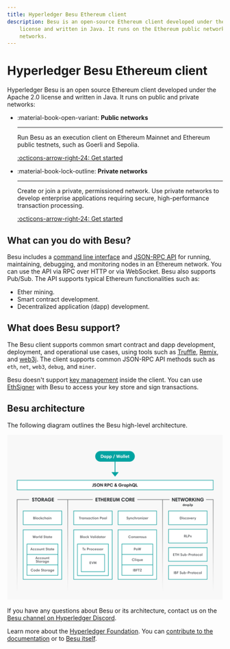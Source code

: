 ```yaml
---
title: Hyperledger Besu Ethereum client
description: Besu is an open-source Ethereum client developed under the Apache 2.0
    license and written in Java. It runs on the Ethereum public network, private networks, and test
    networks.
---
```


# Hyperledger Besu Ethereum client

Hyperledger Besu is an open source Ethereum client developed under the Apache 2.0 license and written in Java.
It runs on public and private networks:

<div class="grid cards" markdown>

* :material-book-open-variant: __Public networks__

    ---

    Run Besu as an execution client on Ethereum Mainnet and Ethereum public testnets, such as Goerli and Sepolia.

    [:octicons-arrow-right-24: Get started](public-networks/index.md)

* :material-book-lock-outline: __Private networks__

    ---

    Create or join a private, permissioned network. Use private networks to develop enterprise applications requiring secure, high-performance transaction processing.

    [:octicons-arrow-right-24: Get started](private-networks/index.md)

</div>

## What can you do with Besu?

Besu includes a [command line interface](public-networks/reference/cli/options.md) and
[JSON-RPC API](public-networks/how-to/use-besu-api/index.md) for running, maintaining, debugging, and monitoring
nodes in an Ethereum network. You can use the API via RPC over HTTP or via WebSocket. Besu also
supports Pub/Sub. The API supports typical Ethereum functionalities such as:

* Ether mining.
* Smart contract development.
* Decentralized application (dapp) development.

## What does Besu support?

The Besu client supports common smart contract and dapp development, deployment, and operational
use cases, using tools such as [Truffle](http://truffleframework.com/),
[Remix](https://github.com/ethereum/remix), and [web3j](https://web3j.io/). The client supports
common JSON-RPC API methods such as `eth`, `net`, `web3`, `debug`, and `miner`.

Besu doesn't support [key management](public-networks/how-to/send-transactions.md) inside the
client. You can use [EthSigner](http://docs.ethsigner.consensys.net/en/latest/) with Besu to access
your key store and sign transactions.

## Besu architecture

The following diagram outlines the Besu high-level architecture.

![Architecture](images/Architecture.png)

If you have any questions about Besu or its architecture, contact us on the
[Besu channel on Hyperledger Discord](https://discord.gg/hyperledger).

Learn more about the [Hyperledger Foundation](https://www.hyperledger.org/about).
You can [contribute to the documentation](https://wiki.hyperledger.org/display/BESU/Documentation)
or to [Besu itself](https://wiki.hyperledger.org/display/BESU/Contributing).
